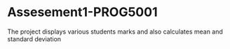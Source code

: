 # Assesement1-PROG5001
The project displays various students marks and also calculates mean and standard deviation 
